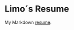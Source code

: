 Limo´s Resume
==========

My Markdown [resume](https://github.com/LimoWanKenobi/LimoResume/blob/master/resume.md).
